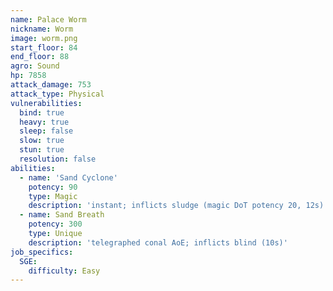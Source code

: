 ```yaml
---
name: Palace Worm
nickname: Worm
image: worm.png
start_floor: 84
end_floor: 88
agro: Sound
hp: 7858
attack_damage: 753
attack_type: Physical
vulnerabilities:
  bind: true
  heavy: true
  sleep: false
  slow: true
  stun: true
  resolution: false
abilities:
  - name: 'Sand Cyclone'
    potency: 90
    type: Magic
    description: 'instant; inflicts sludge (magic DoT potency 20, 12s)'
  - name: Sand Breath
    potency: 300
    type: Unique
    description: 'telegraphed conal AoE; inflicts blind (10s)'
job_specifics:
  SGE:
    difficulty: Easy
---
```

